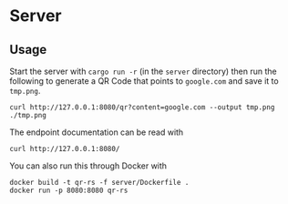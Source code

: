# Server

## Usage

Start the server with `cargo run -r` (in the `server` directory) then run the following to generate
a QR Code that points to `google.com` and save it to `tmp.png`. 

```
curl http://127.0.0.1:8080/qr?content=google.com --output tmp.png
./tmp.png
```

The endpoint documentation can be read with

```
curl http://127.0.0.1:8080/
```

You can also run this through Docker with

```
docker build -t qr-rs -f server/Dockerfile .
docker run -p 8080:8080 qr-rs
```
